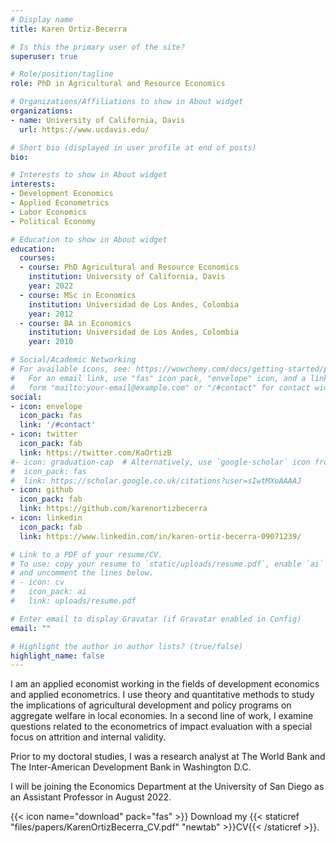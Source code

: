 ```yaml
---
# Display name
title: Karen Ortiz-Becerra

# Is this the primary user of the site?
superuser: true

# Role/position/tagline
role: PhD in Agricultural and Resource Economics

# Organizations/Affiliations to show in About widget
organizations:
- name: University of California, Davis
  url: https://www.ucdavis.edu/

# Short bio (displayed in user profile at end of posts)
bio: 

# Interests to show in About widget
interests:
- Development Economics
- Applied Econometrics
- Labor Economics
- Political Economy

# Education to show in About widget
education:
  courses:
  - course: PhD Agricultural and Resource Economics 
    institution: University of California, Davis
    year: 2022
  - course: MSc in Economics
    institution: Universidad de Los Andes, Colombia
    year: 2012
  - course: BA in Economics
    institution: Universidad de Los Andes, Colombia
    year: 2010

# Social/Academic Networking
# For available icons, see: https://wowchemy.com/docs/getting-started/page-builder/#icons
#   For an email link, use "fas" icon pack, "envelope" icon, and a link in the
#   form "mailto:your-email@example.com" or "/#contact" for contact widget.
social:
- icon: envelope
  icon_pack: fas
  link: '/#contact'
- icon: twitter
  icon_pack: fab
  link: https://twitter.com/KaOrtizB
#- icon: graduation-cap  # Alternatively, use `google-scholar` icon from `ai` icon pack
#  icon_pack: fas
#  link: https://scholar.google.co.uk/citations?user=sIwtMXoAAAAJ
- icon: github
  icon_pack: fab
  link: https://github.com/karenortizbecerra
- icon: linkedin
  icon_pack: fab
  link: https://www.linkedin.com/in/karen-ortiz-becerra-09071239/

# Link to a PDF of your resume/CV.
# To use: copy your resume to `static/uploads/resume.pdf`, enable `ai` icons in `params.toml`, 
# and uncomment the lines below.
# - icon: cv
#   icon_pack: ai
#   link: uploads/resume.pdf

# Enter email to display Gravatar (if Gravatar enabled in Config)
email: ""

# Highlight the author in author lists? (true/false)
highlight_name: false
---
```


I am an applied economist working in the fields of development economics and applied econometrics. I use theory and quantitative methods to study the implications of agricultural development and policy programs on aggregate welfare in local economies. In a second line of work, I examine questions related to the econometrics of impact evaluation with a special focus on attrition and internal validity. 

Prior to my doctoral studies, I was a research analyst at The World Bank and The Inter-American Development Bank in Washington D.C.

I will be joining the Economics Department at the University of San Diego as an Assistant Professor in August 2022.


{{< icon name="download" pack="fas" >}} Download my {{< staticref "files/papers/KarenOrtizBecerra_CV.pdf" "newtab" >}}CV{{< /staticref >}}.